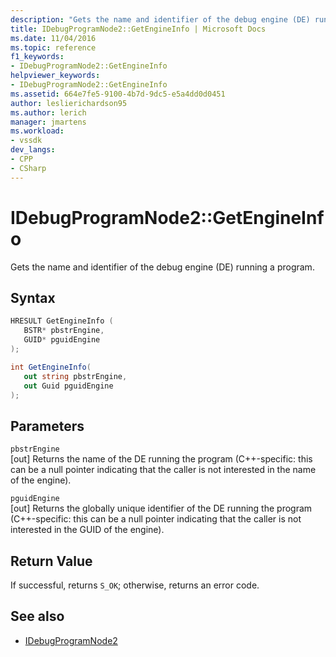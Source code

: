 ```yaml
---
description: "Gets the name and identifier of the debug engine (DE) running a program."
title: IDebugProgramNode2::GetEngineInfo | Microsoft Docs
ms.date: 11/04/2016
ms.topic: reference
f1_keywords:
- IDebugProgramNode2::GetEngineInfo
helpviewer_keywords:
- IDebugProgramNode2::GetEngineInfo
ms.assetid: 664e7fe5-9100-4b7d-9dc5-e5a4dd0d0451
author: leslierichardson95
ms.author: lerich
manager: jmartens
ms.workload:
- vssdk
dev_langs:
- CPP
- CSharp
---
```

# IDebugProgramNode2::GetEngineInfo
Gets the name and identifier of the debug engine (DE) running a program.

## Syntax

```cpp
HRESULT GetEngineInfo ( 
   BSTR* pbstrEngine,
   GUID* pguidEngine
);
```

```csharp
int GetEngineInfo(
   out string pbstrEngine,
   out Guid pguidEngine
);
```

## Parameters
`pbstrEngine`\
[out] Returns the name of the DE running the program (C++-specific: this can be a null pointer indicating that the caller is not interested in the name of the engine).

`pguidEngine`\
[out] Returns the globally unique identifier of the DE running the program (C++-specific: this can be a null pointer indicating that the caller is not interested in the GUID of the engine).

## Return Value
 If successful, returns `S_OK`; otherwise, returns an error code.

## See also
- [IDebugProgramNode2](../../../extensibility/debugger/reference/idebugprogramnode2.md)
